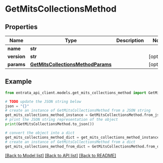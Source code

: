 # GetMitsCollectionsMethod


## Properties

Name | Type | Description | Notes
------------ | ------------- | ------------- | -------------
**name** | **str** |  | 
**version** | **str** |  | [optional] 
**params** | [**GetMitsCollectionsMethodParams**](GetMitsCollectionsMethodParams.md) |  | [optional] 

## Example

```python
from entrata_api_client.models.get_mits_collections_method import GetMitsCollectionsMethod

# TODO update the JSON string below
json = "{}"
# create an instance of GetMitsCollectionsMethod from a JSON string
get_mits_collections_method_instance = GetMitsCollectionsMethod.from_json(json)
# print the JSON string representation of the object
print(GetMitsCollectionsMethod.to_json())

# convert the object into a dict
get_mits_collections_method_dict = get_mits_collections_method_instance.to_dict()
# create an instance of GetMitsCollectionsMethod from a dict
get_mits_collections_method_from_dict = GetMitsCollectionsMethod.from_dict(get_mits_collections_method_dict)
```
[[Back to Model list]](../README.md#documentation-for-models) [[Back to API list]](../README.md#documentation-for-api-endpoints) [[Back to README]](../README.md)



